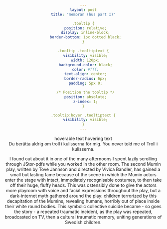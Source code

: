 ```yaml
---
layout: post
title: "membran (hus part I)"

.tooltip {
  position: relative;
  display: inline-block;
  border-bottom: 1px dotted black;
}

.tooltip .tooltiptext {
  visibility: visible;
  width: 120px;
  background-color: black;
  color: #fff;
  text-align: center;
  border-radius: 6px;
  padding: 5px 0;

  /* Position the tooltip */
  position: absolute;
  z-index: 1;
}

.tooltip:hover .tooltiptext {
  visibility: visible;
}
---
```


<body style="text-align:center;">

  <div class="tooltip">hoverable text
  <span class="tooltiptext">hovering text</span>
</div>

<div class="tooltip">Du berätta aldrig om troll i kulisserna för mig. 
  <span class="tooltiptext">You never told me of Troll i kulisserna.</span> </div>
  <p>I found out about it in one of the many afternoons I spent lazily scrolling through JStor-pdfs while you worked in the other room. The second Mumin play, written by Tove Jannson and directed by Vivica Bandler, has gained a small but lasting fame because of the scene in which the Mumin actors enter the stage with intact, immediately recognisable costumes, to then take off their huge, fluffy heads. This was ostensibly done to give the actors more playroom with voice and facial expressions throughout the play, but a dark-internet myth gathered around the play: children terrorized by this decapitation of the Mumins, revealing humans, horribly out of place inside their white round bodies. This symbolic collective suicide became - so goes the story - a repeated traumatic incident, as the play was repeated, broadcasted on TV, then a cultural traumatic memory, uniting generations of Swedish children. </p>

</body>
